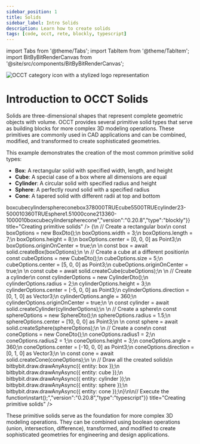 ```yaml
---
sidebar_position: 1
title: Solids
sidebar_label: Intro Solids
description: Learn how to create solids
tags: [code, occt, rete, blockly, typescript]
---
```


import Tabs from '@theme/Tabs';
import TabItem from '@theme/TabItem';
import BitByBitRenderCanvas from '@site/src/components/BitByBitRenderCanvas';

<img 
  class="category-icon-small" 
  src="https://s.bitbybit.dev/assets/icons/white/occt-icon.svg" 
  alt="OCCT category icon with a stylized logo representation" 
  title="OCCT category icon" />

# Introduction to OCCT Solids

Solids are three-dimensional shapes that represent complete geometric objects with volume. OCCT provides several primitive solid types that serve as building blocks for more complex 3D modeling operations. These primitives are commonly used in CAD applications and can be combined, modified, and transformed to create sophisticated geometries.

This example demonstrates the creation of the most common primitive solid types:

- **Box**: A rectangular solid with specified width, length, and height
- **Cube**: A special case of a box where all dimensions are equal
- **Cylinder**: A circular solid with specified radius and height
- **Sphere**: A perfectly round solid with a specified radius
- **Cone**: A tapered solid with different radii at top and bottom

<Tabs groupId="creating-primitive-solids">
<TabItem value="rete" label="Rete">
    <BitByBitRenderCanvas
    requireManualStart={true}
    script={{"script":"{\"id\":\"rete-v2-json\",\"nodes\":{\"e43513e5f9c946b0\":{\"id\":\"e43513e5f9c946b0\",\"name\":\"bitbybit.occt.shapes.solid.createBox\",\"customName\":\"box\",\"async\":true,\"drawable\":true,\"data\":{\"genericNodeData\":{\"hide\":false,\"oneOnOne\":false,\"flatten\":0,\"forceExecution\":false},\"width\":3,\"length\":7,\"height\":8,\"center\":[0,0,0],\"originOnCenter\":true},\"inputs\":{},\"position\":[1095.4134994211415,212.13676636576983]},\"25b61f24af681fc1\":{\"id\":\"25b61f24af681fc1\",\"name\":\"bitbybit.occt.shapes.solid.createCube\",\"customName\":\"cube\",\"async\":true,\"drawable\":true,\"data\":{\"genericNodeData\":{\"hide\":false,\"oneOnOne\":false,\"flatten\":0,\"forceExecution\":false},\"size\":5,\"center\":[0,0,0],\"originOnCenter\":true},\"inputs\":{\"center\":{\"connections\":[{\"node\":\"448bcc9a53099187\",\"output\":\"result\",\"data\":{}}]}},\"position\":[1096.2055156502413,638.7451662706167]},\"448bcc9a53099187\":{\"id\":\"448bcc9a53099187\",\"name\":\"bitbybit.point.pointXYZ\",\"customName\":\"point xyz\",\"async\":false,\"drawable\":true,\"data\":{\"genericNodeData\":{\"hide\":false,\"oneOnOne\":false,\"flatten\":0,\"forceExecution\":false},\"x\":5,\"y\":0,\"z\":0},\"inputs\":{},\"position\":[725.9477971825983,679.5545829434357]},\"a9f77700c1e1906f\":{\"id\":\"a9f77700c1e1906f\",\"name\":\"bitbybit.occt.shapes.solid.createCylinder\",\"customName\":\"cylinder\",\"async\":true,\"drawable\":true,\"data\":{\"genericNodeData\":{\"hide\":false,\"oneOnOne\":false,\"flatten\":0,\"forceExecution\":false},\"radius\":2,\"height\":3,\"center\":[0,0,0],\"direction\":[0,1,0],\"angle\":360,\"originOnCenter\":true},\"inputs\":{\"center\":{\"connections\":[{\"node\":\"8aca4ab6493670a2\",\"output\":\"result\",\"data\":{}}]}},\"position\":[1101.6017421578954,1056.9492391773358]},\"8aca4ab6493670a2\":{\"id\":\"8aca4ab6493670a2\",\"name\":\"bitbybit.point.pointXYZ\",\"customName\":\"point xyz\",\"async\":false,\"drawable\":true,\"data\":{\"genericNodeData\":{\"hide\":false,\"oneOnOne\":false,\"flatten\":0,\"forceExecution\":false},\"x\":-5,\"y\":0,\"z\":0},\"inputs\":{},\"position\":[729.2621246892346,1134.7941632755822]},\"ec2580a4c1ac2d9d\":{\"id\":\"ec2580a4c1ac2d9d\",\"name\":\"bitbybit.occt.shapes.solid.createSphere\",\"customName\":\"sphere\",\"async\":true,\"drawable\":true,\"data\":{\"genericNodeData\":{\"hide\":false,\"oneOnOne\":false,\"flatten\":0,\"forceExecution\":false},\"radius\":1.5,\"center\":[0,0,0]},\"inputs\":{\"center\":{\"connections\":[{\"node\":\"6b160cf261dd2fea\",\"output\":\"result\",\"data\":{}}]}},\"position\":[1117.3865750518971,1522.4103305452768]},\"6b160cf261dd2fea\":{\"id\":\"6b160cf261dd2fea\",\"name\":\"bitbybit.point.pointXYZ\",\"customName\":\"point xyz\",\"async\":false,\"drawable\":true,\"data\":{\"genericNodeData\":{\"hide\":false,\"oneOnOne\":false,\"flatten\":0,\"forceExecution\":false},\"x\":10,\"y\":0,\"z\":0},\"inputs\":{},\"position\":[712.3423435103973,1562.1195996984645]},\"5a40465432d84f3b\":{\"id\":\"5a40465432d84f3b\",\"name\":\"bitbybit.occt.shapes.solid.createCone\",\"customName\":\"cone\",\"async\":true,\"drawable\":true,\"data\":{\"genericNodeData\":{\"hide\":false,\"oneOnOne\":false,\"flatten\":0,\"forceExecution\":false},\"radius1\":2,\"radius2\":1,\"height\":3,\"angle\":360,\"center\":[0,0,0],\"direction\":[0,1,0]},\"inputs\":{\"center\":{\"connections\":[{\"node\":\"2d48f4fb2d21c489\",\"output\":\"result\",\"data\":{}}]}},\"position\":[1118.347451513905,1888.699223011909]},\"2d48f4fb2d21c489\":{\"id\":\"2d48f4fb2d21c489\",\"name\":\"bitbybit.point.pointXYZ\",\"customName\":\"point xyz\",\"async\":false,\"drawable\":true,\"data\":{\"genericNodeData\":{\"hide\":false,\"oneOnOne\":false,\"flatten\":0,\"forceExecution\":false},\"x\":-10,\"y\":0,\"z\":0},\"inputs\":{},\"position\":[724.1861903355834,2041.562153475275]}}}","version":"0.20.8","type":"rete"}}
    title="Creating primitive solids"
    />
</TabItem>
<TabItem value="blockly" label="Blockly">
  <BitByBitRenderCanvas
    requireManualStart={true}
    script={{"script":"<xml xmlns=\"https://developers.google.com/blockly/xml\"><variables><variable id=\"box\">box</variable><variable id=\"cube\">cube</variable><variable id=\"cylinder\">cylinder</variable><variable id=\"sphere\">sphere</variable><variable id=\"cone\">cone</variable></variables><block type=\"variables_set\" id=\"create_box\" x=\"50\" y=\"50\"><field name=\"VAR\" id=\"box\">box</field><value name=\"VALUE\"><block type=\"bitbybit.occt.shapes.solid.createBox\" id=\"box_solid\"><value name=\"Width\"><block type=\"math_number\" id=\"box_width\"><field name=\"NUM\">3</field></block></value><value name=\"Length\"><block type=\"math_number\" id=\"box_length\"><field name=\"NUM\">7</field></block></value><value name=\"Height\"><block type=\"math_number\" id=\"box_height\"><field name=\"NUM\">8</field></block></value><value name=\"Center\"><block type=\"bitbybit.point.pointXYZ\" id=\"box_center\"><value name=\"X\"><block type=\"math_number\" id=\"box_center_x\"><field name=\"NUM\">0</field></block></value><value name=\"Y\"><block type=\"math_number\" id=\"box_center_y\"><field name=\"NUM\">0</field></block></value><value name=\"Z\"><block type=\"math_number\" id=\"box_center_z\"><field name=\"NUM\">0</field></block></value></block></value><value name=\"OriginOnCenter\"><block type=\"logic_boolean\" id=\"box_origin_center\"><field name=\"BOOL\">TRUE</field></block></value></block></value><next><block type=\"variables_set\" id=\"create_cube\" x=\"50\" y=\"150\"><field name=\"VAR\" id=\"cube\">cube</field><value name=\"VALUE\"><block type=\"bitbybit.occt.shapes.solid.createCube\" id=\"cube_solid\"><value name=\"Size\"><block type=\"math_number\" id=\"cube_size\"><field name=\"NUM\">5</field></block></value><value name=\"Center\"><block type=\"bitbybit.point.pointXYZ\" id=\"cube_center\"><value name=\"X\"><block type=\"math_number\" id=\"cube_center_x\"><field name=\"NUM\">5</field></block></value><value name=\"Y\"><block type=\"math_number\" id=\"cube_center_y\"><field name=\"NUM\">0</field></block></value><value name=\"Z\"><block type=\"math_number\" id=\"cube_center_z\"><field name=\"NUM\">0</field></block></value></block></value><value name=\"OriginOnCenter\"><block type=\"logic_boolean\" id=\"cube_origin_center\"><field name=\"BOOL\">TRUE</field></block></value></block></value><next><block type=\"variables_set\" id=\"create_cylinder\" x=\"50\" y=\"250\"><field name=\"VAR\" id=\"cylinder\">cylinder</field><value name=\"VALUE\"><block type=\"bitbybit.occt.shapes.solid.createCylinder\" id=\"cylinder_solid\"><value name=\"Radius\"><block type=\"math_number\" id=\"cylinder_radius\"><field name=\"NUM\">2</field></block></value><value name=\"Height\"><block type=\"math_number\" id=\"cylinder_height\"><field name=\"NUM\">3</field></block></value><value name=\"Center\"><block type=\"bitbybit.point.pointXYZ\" id=\"cylinder_center\"><value name=\"X\"><block type=\"math_number\" id=\"cylinder_center_x\"><field name=\"NUM\">-5</field></block></value><value name=\"Y\"><block type=\"math_number\" id=\"cylinder_center_y\"><field name=\"NUM\">0</field></block></value><value name=\"Z\"><block type=\"math_number\" id=\"cylinder_center_z\"><field name=\"NUM\">0</field></block></value></block></value><value name=\"Direction\"><block type=\"bitbybit.vector.vectorXYZ\" id=\"cylinder_direction\"><value name=\"X\"><block type=\"math_number\" id=\"cylinder_dir_x\"><field name=\"NUM\">0</field></block></value><value name=\"Y\"><block type=\"math_number\" id=\"cylinder_dir_y\"><field name=\"NUM\">1</field></block></value><value name=\"Z\"><block type=\"math_number\" id=\"cylinder_dir_z\"><field name=\"NUM\">0</field></block></value></block></value><value name=\"Angle\"><block type=\"math_number\" id=\"cylinder_angle\"><field name=\"NUM\">360</field></block></value><value name=\"OriginOnCenter\"><block type=\"logic_boolean\" id=\"cylinder_origin_center\"><field name=\"BOOL\">TRUE</field></block></value></block></value><next><block type=\"variables_set\" id=\"create_sphere\" x=\"50\" y=\"350\"><field name=\"VAR\" id=\"sphere\">sphere</field><value name=\"VALUE\"><block type=\"bitbybit.occt.shapes.solid.createSphere\" id=\"sphere_solid\"><value name=\"Radius\"><block type=\"math_number\" id=\"sphere_radius\"><field name=\"NUM\">1.5</field></block></value><value name=\"Center\"><block type=\"bitbybit.point.pointXYZ\" id=\"sphere_center\"><value name=\"X\"><block type=\"math_number\" id=\"sphere_center_x\"><field name=\"NUM\">10</field></block></value><value name=\"Y\"><block type=\"math_number\" id=\"sphere_center_y\"><field name=\"NUM\">0</field></block></value><value name=\"Z\"><block type=\"math_number\" id=\"sphere_center_z\"><field name=\"NUM\">0</field></block></value></block></value></block></value><next><block type=\"variables_set\" id=\"create_cone\" x=\"50\" y=\"450\"><field name=\"VAR\" id=\"cone\">cone</field><value name=\"VALUE\"><block type=\"bitbybit.occt.shapes.solid.createCone\" id=\"cone_solid\"><value name=\"Radius1\"><block type=\"math_number\" id=\"cone_radius1\"><field name=\"NUM\">2</field></block></value><value name=\"Radius2\"><block type=\"math_number\" id=\"cone_radius2\"><field name=\"NUM\">1</field></block></value><value name=\"Height\"><block type=\"math_number\" id=\"cone_height\"><field name=\"NUM\">3</field></block></value><value name=\"Angle\"><block type=\"math_number\" id=\"cone_angle\"><field name=\"NUM\">360</field></block></value><value name=\"Center\"><block type=\"bitbybit.point.pointXYZ\" id=\"cone_center\"><value name=\"X\"><block type=\"math_number\" id=\"cone_center_x\"><field name=\"NUM\">-10</field></block></value><value name=\"Y\"><block type=\"math_number\" id=\"cone_center_y\"><field name=\"NUM\">0</field></block></value><value name=\"Z\"><block type=\"math_number\" id=\"cone_center_z\"><field name=\"NUM\">0</field></block></value></block></value><value name=\"Direction\"><block type=\"bitbybit.vector.vectorXYZ\" id=\"cone_direction\"><value name=\"X\"><block type=\"math_number\" id=\"cone_dir_x\"><field name=\"NUM\">0</field></block></value><value name=\"Y\"><block type=\"math_number\" id=\"cone_dir_y\"><field name=\"NUM\">1</field></block></value><value name=\"Z\"><block type=\"math_number\" id=\"cone_dir_z\"><field name=\"NUM\">0</field></block></value></block></value></block></value><next><block type=\"bitbybit.draw.drawAnyAsyncNoReturn\" id=\"draw_box\" x=\"50\" y=\"550\"><value name=\"Entity\"><block type=\"variables_get\" id=\"get_box\"><field name=\"VAR\" id=\"box\">box</field></block></value><next><block type=\"bitbybit.draw.drawAnyAsyncNoReturn\" id=\"draw_cube\" x=\"50\" y=\"650\"><value name=\"Entity\"><block type=\"variables_get\" id=\"get_cube\"><field name=\"VAR\" id=\"cube\">cube</field></block></value><next><block type=\"bitbybit.draw.drawAnyAsyncNoReturn\" id=\"draw_cylinder\" x=\"50\" y=\"750\"><value name=\"Entity\"><block type=\"variables_get\" id=\"get_cylinder\"><field name=\"VAR\" id=\"cylinder\">cylinder</field></block></value><next><block type=\"bitbybit.draw.drawAnyAsyncNoReturn\" id=\"draw_sphere\" x=\"50\" y=\"850\"><value name=\"Entity\"><block type=\"variables_get\" id=\"get_sphere\"><field name=\"VAR\" id=\"sphere\">sphere</field></block></value><next><block type=\"bitbybit.draw.drawAnyAsyncNoReturn\" id=\"draw_cone\" x=\"50\" y=\"950\"><value name=\"Entity\"><block type=\"variables_get\" id=\"get_cone\"><field name=\"VAR\" id=\"cone\">cone</field></block></value></block></next></block></next></block></next></block></next></block></next></block></next></block></next></block></next></block></next></block></xml>","version":"0.20.8","type":"blockly"}}
    title="Creating primitive solids"
    />
</TabItem>
<TabItem value="typescript" label="TypeScript">
<BitByBitRenderCanvas
    requireManualStart={true}
    script={{"script":"// Import required DTOs and types for solid creation\nconst { BoxDto, CubeDto, CylinderDto, SphereDto, ConeDto } = Bit.Inputs.OCCT;\ntype Point3 = Bit.Inputs.Base.Point3;\ntype Vector3 = Bit.Inputs.Base.Vector3;\n\n// Get access to OCCT solid creation functions\nconst { solid } = bitbybit.occt.shapes;\n\n// Define the main function to create various primitive solids\nconst start = async () => {\n    // Create a rectangular box\n    const boxOptions = new BoxDto();\n    boxOptions.width = 3;\n    boxOptions.length = 7;\n    boxOptions.height = 8;\n    boxOptions.center = [0, 0, 0] as Point3;\n    boxOptions.originOnCenter = true;\n    \n    const box = await solid.createBox(boxOptions);\n    \n    // Create a cube at a different position\n    const cubeOptions = new CubeDto();\n    cubeOptions.size = 5;\n    cubeOptions.center = [5, 0, 0] as Point3;\n    cubeOptions.originOnCenter = true;\n    \n    const cube = await solid.createCube(cubeOptions);\n    \n    // Create a cylinder\n    const cylinderOptions = new CylinderDto();\n    cylinderOptions.radius = 2;\n    cylinderOptions.height = 3;\n    cylinderOptions.center = [-5, 0, 0] as Point3;\n    cylinderOptions.direction = [0, 1, 0] as Vector3;\n    cylinderOptions.angle = 360;\n    cylinderOptions.originOnCenter = true;\n    \n    const cylinder = await solid.createCylinder(cylinderOptions);\n    \n    // Create a sphere\n    const sphereOptions = new SphereDto();\n    sphereOptions.radius = 1.5;\n    sphereOptions.center = [10, 0, 0] as Point3;\n    \n    const sphere = await solid.createSphere(sphereOptions);\n    \n    // Create a cone\n    const coneOptions = new ConeDto();\n    coneOptions.radius1 = 2;\n    coneOptions.radius2 = 1;\n    coneOptions.height = 3;\n    coneOptions.angle = 360;\n    coneOptions.center = [-10, 0, 0] as Point3;\n    coneOptions.direction = [0, 1, 0] as Vector3;\n    \n    const cone = await solid.createCone(coneOptions);\n    \n    // Draw all the created solids\n    bitbybit.draw.drawAnyAsync({ entity: box });\n    bitbybit.draw.drawAnyAsync({ entity: cube });\n    bitbybit.draw.drawAnyAsync({ entity: cylinder });\n    bitbybit.draw.drawAnyAsync({ entity: sphere });\n    bitbybit.draw.drawAnyAsync({ entity: cone });\n}\n\n// Execute the function\nstart();","version":"0.20.8","type":"typescript"}}
    title="Creating primitive solids"
    />
</TabItem>
</Tabs>

These primitive solids serve as the foundation for more complex 3D modeling operations. They can be combined using boolean operations (union, intersection, difference), transformed, and modified to create sophisticated geometries for engineering and design applications.